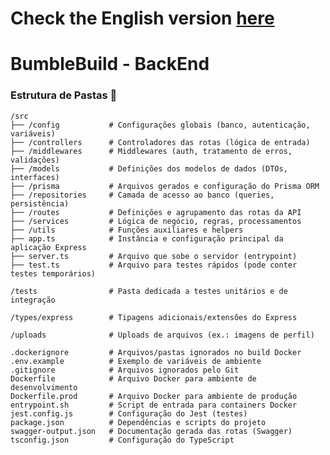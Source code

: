 # Check the English version <a href="README.md">here</a>

# BumbleBuild - BackEnd

### Estrutura de Pastas 📁

    /src  
    ├── /config           # Configurações globais (banco, autenticação, variáveis)  
    ├── /controllers      # Controladores das rotas (lógica de entrada)  
    ├── /middlewares      # Middlewares (auth, tratamento de erros, validações)  
    ├── /models           # Definições dos modelos de dados (DTOs, interfaces)  
    ├── /prisma           # Arquivos gerados e configuração do Prisma ORM  
    ├── /repositories     # Camada de acesso ao banco (queries, persistência)  
    ├── /routes           # Definições e agrupamento das rotas da API  
    ├── /services         # Lógica de negócio, regras, processamentos  
    ├── /utils            # Funções auxiliares e helpers  
    ├── app.ts            # Instância e configuração principal da aplicação Express  
    ├── server.ts         # Arquivo que sobe o servidor (entrypoint)  
    ├── test.ts           # Arquivo para testes rápidos (pode conter testes temporários)  

    /tests                # Pasta dedicada a testes unitários e de integração  

    /types/express        # Tipagens adicionais/extensões do Express  

    /uploads              # Uploads de arquivos (ex.: imagens de perfil)  

    .dockerignore         # Arquivos/pastas ignorados no build Docker  
    .env.example          # Exemplo de variáveis de ambiente  
    .gitignore            # Arquivos ignorados pelo Git  
    Dockerfile            # Arquivo Docker para ambiente de desenvolvimento  
    Dockerfile.prod       # Arquivo Docker para ambiente de produção  
    entrypoint.sh         # Script de entrada para containers Docker  
    jest.config.js        # Configuração do Jest (testes)  
    package.json          # Dependências e scripts do projeto  
    swagger-output.json   # Documentação gerada das rotas (Swagger)  
    tsconfig.json         # Configuração do TypeScript  
